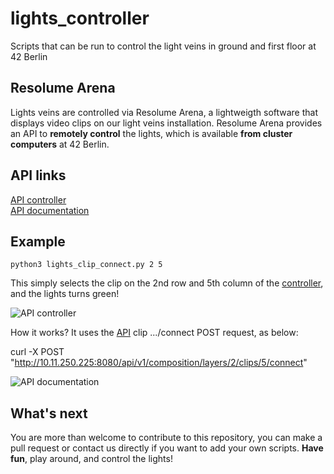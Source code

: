 # lights_controller
Scripts that can be run to control the light veins in ground and first floor at 42 Berlin

## Resolume Arena

Lights veins are controlled via Resolume Arena, a lightweigth software that displays video clips on our light veins installation. Resolume Arena provides an API to **remotely control** the lights, which is available **from cluster computers** at 42 Berlin.

## API links

[API controller](http://10.11.250.225:8080/api/docs/example/)  
[API documentation](http://10.11.250.225:8080/api/docs/rest/)

## Example

`python3 lights_clip_connect.py 2 5`

This simply selects the clip on the 2nd row and 5th column of the [controller](http://10.11.250.225:8080/api/docs/example/), and the lights turns green!

![API controller](../media/lights_api_controller.png?raw=true)

How it works? It uses the [API](http://10.11.250.225:8080/api/docs/rest/) clip .../connect POST request, as below:

curl -X POST "http://10.11.250.225:8080/api/v1/composition/layers/2/clips/5/connect"

![API documentation](../media/lights_api_documentation.png?raw=true)

## What's next

You are more than welcome to contribute to this repository, you can make a pull request or contact us directly if you want to add your own scripts. **Have fun**, play around, and control the lights! 